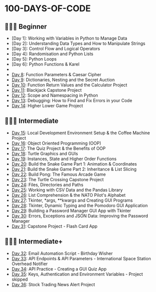 # 100-DAYS-OF-CODE

## 👨🏻‍🎓 Beginner
- [Day 1]: Working with Variables in Python to Manage Data
- [Day 2]: Understanding Data Types and How to Manipulate Strings
- [Day 3]: Control Flow and Logical Operators
- [Day 4]: Randomisation and Python Lists
- [Day 5]: Python Loops
- [Day 6]: Python Functions & Karel
- [Day 7]: Hangman
- [Day 8](DAY%208): Function Parameters & Caesar Cipher
- [Day 9](DAY%209): Dictionaries, Nesting and the Secret Auction
- [Day 10](DAY%2010): Function Return Values and the Calculator Project
- [Day 11](DAY%2011): Blackjack Capstone Project
- [Day 12](DAY%2012): Scope and Namespacing in Python
- [Day 13](DAY%2013): Debugging: How to Find and Fix Errors in your Code
- [Day 14](DAY%2014): Higher Lower Game Project

## 🏋🏻‍♂️ Intermediate
- [Day 15](DAY%2015): Local Development Environment Setup & the Coffee Machine Project
- [Day 16](DAY%2016): Object Oriented Programming (OOP)
- [Day 17](DAY%2017): The Quiz Project & the Benefits of OOP
- [Day 18](DAY%2018): Turtle Graphics and GUIs
- [Day 19](DAY%2019): Instances, State and Higher Order Functions
- [Day 20](DAY%2020): Build the Snake Game Part 1: Animation & Coordinates
- [Day 21](DAY%2021): Build the Snake Game Part 2: Inheritance & List Slicing
- [Day 22](DAY%2022): Build Pong: The Famous Arcade Game
- [Day 23](DAY%2023): The Turtle Crossing Capstone Project
- [Day 24](DAY%2024): Files, Directories and Paths
- [Day 25](DAY%2025): Working with CSV Data and the Pandas Library
- [Day 26](DAY%2026): List Comprehension & the NATO Pilot's Alphabet
- [Day 27](DAY%2027): Tkinter, *args, **kwargs and Creating GUI Programs
- [Day 28](DAY%2028): Tkinter, Dynamic Typing and the Pomodoro GUI Application
- [Day 29](DAY%2029): Building a Password Manager GUI App with Tkinter
- [Day 30](DAY%2030): Errors, Exceptions and JSON Data: Improving the Password Manager
- [Day 31](DAY%2031): Capstone Project - Flash Card App

## 🏋🏻‍♂️ Intermediate+
- [Day 32](DAY%2032): Email Automation Script - Birthday Wisher
- [Day 33](DAY%2033): API Endpoints & API Parameters - International Space Station Overhead Notifier
- [Day 34](DAY%2033): API Practice - Creating a GUI Quiz App
- [Day 35](DAY%2033): Keys, Authentication and Environment Variables - Project skipped
- [Day 36](DAY%2033): Stock Trading News Alert Project
